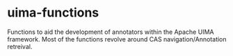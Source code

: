 uima-functions
==============

Functions to aid the development of annotators within the Apache UIMA framework.
Most of the functions revolve around CAS navigation/Annotation retreival.

